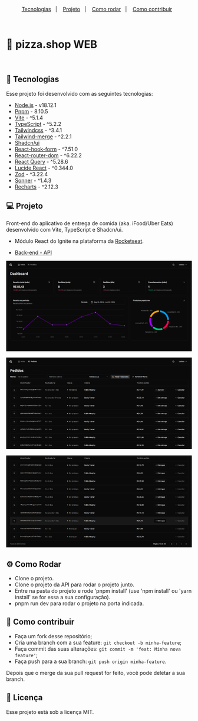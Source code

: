 <p align="center">
  <a href="#-tecnologias">Tecnologias</a>&nbsp;&nbsp;&nbsp;|&nbsp;&nbsp;&nbsp;
  <a href="#-projeto">Projeto</a>&nbsp;&nbsp;&nbsp;|&nbsp;&nbsp;&nbsp;
  <a href="#-como-rodar">Como rodar</a>&nbsp;&nbsp;&nbsp;|&nbsp;&nbsp;&nbsp;
  <a href="#-como-contribuir">Como contribuir</a>&nbsp;&nbsp;&nbsp;
</p>

<br>

# 🍕 pizza.shop WEB

<p align="center">
  <img alt="" src=".github/wallpaper.png">
</p>

## 🚀 Tecnologias

Esse projeto foi desenvolvido com as seguintes tecnologias:

- [Node.js](https://nodejs.org/en/) - v18.12.1
- [Pnpm](https://pnpm.io/pt/) - 8.10.5
- [Vite](https://vitejs.dev/guide/) - ^5.1.4
- [TypeScript](https://www.typescriptlang.org/) - ^5.2.2
- [Tailwindcss](https://tailwindcss.com/) - ^3.4.1
- [Tailwind-merge](https://github.com/dcastil/tailwind-merge) - ^2.2.1
- [Shadcn/ui](https://ui.shadcn.com/)
- [React-hook-form](https://react-hook-form.com/) - ^7.51.0
- [React-router-dom](https://reactrouter.com/en/main) - ^6.22.2
- [React Query](https://tanstack.com/query/v3/) - ^5.28.6
- [Lucide React](https://lucide.dev/guide/packages/lucide-react) - ^0.344.0
- [Zod](https://zod.dev/) - ^3.22.4
- [Sonner](https://sonner.emilkowal.ski/) - ^1.4.3
- [Recharts](https://recharts.org/en-US/) - ^2.12.3

## 💻 Projeto

Front-end do aplicativo de entrega de comida (aka. iFood/Uber Eats) desenvolvido com Vite, TypeScript e Shadcn/ui.

- Módulo React do Ignite na plataforma da [Rocketseat](https://www.rocketseat.com.br/).

- [Back-end - API](https://github.com/leticea/pizza-shop-api)

<p align="center">
  <img alt="" src=".github/image.png">
</p>

<p align="center">
  <img alt="" src=".github/image2.png">
</p>

<p align="center">
  <img alt="" src=".github/image3.png">
</p>

## ⚙️ Como Rodar

- Clone o projeto.
- Clone o projeto da API para rodar o projeto junto.
- Entre na pasta do projeto e rode 'pnpm install' (use 'npm install' ou 'yarn install' se for essa a sua configuração).
- pnpm run dev para rodar o projeto na porta indicada.

## 🤔 Como contribuir

- Faça um fork desse repositório;
- Cria uma branch com a sua feature: `git checkout -b minha-feature`;
- Faça commit das suas alterações: `git commit -m 'feat: Minha nova feature'`;
- Faça push para a sua branch: `git push origin minha-feature`.

Depois que o merge da sua pull request for feito, você pode deletar a sua branch.

## 📝 Licença

Esse projeto está sob a licença MIT.
